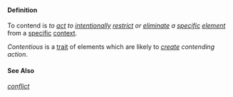 #### Definition

To contend is *to [act](https://github.com/gcassel/Modular-Organization-Terminology/blob/master/terms/action.md) to [intentionally](https://github.com/gcassel/Modular-Organization-Terminology/blob/master/terms/intend.md) [restrict](https://github.com/gcassel/Modular-Organization-Terminology/blob/master/terms/restrict.md) or [eliminate](https://github.com/gcassel/Modular-Organization-Terminology/blob/master/terms/eliminate.md) a [specific](https://github.com/gcassel/Modular-Organization-Terminology/blob/master/terms/specific.md) [element](https://github.com/gcassel/Modular-Organization-Terminology/blob/master/terms/element.md)* from a [specific](https://github.com/gcassel/Modular-Organization-Terminology/blob/master/terms/specific.md) [context](https://github.com/gcassel/Modular-Organization-Terminology/blob/master/terms/context.md).  

*Contentious* is a [trait](https://github.com/gcassel/Modular-Organization-Terminology/blob/master/terms/trait.md) of elements which are likely to *[create](https://github.com/gcassel/Modular-Organization-Terminology/blob/master/terms/create.md) contending action*.

#### See Also

*[conflict](https://github.com/gcassel/Modular-Organization-Terminology/blob/master/terms/conflict.md)*
